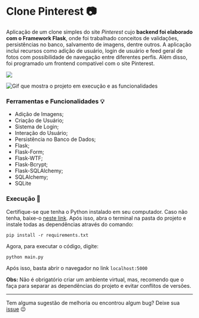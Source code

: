 # Clone Pinterest :camera:

Aplicação de um clone simples do site *Pinterest* cujo **backend foi elaborado com o Framework Flask**, onde foi trabalhado conceitos de validações, persistências no banco, salvamento de imagens, dentre outros. A aplicação inclui recursos como adição de usuário, login de usuário e feed geral de fotos com possibilidade de navegação entre diferentes perfis. Além disso, foi programado um frontend compatível com o site Pinterest.


![](https://i.imgur.com/yL1ZhJF.gif)


![Gif que mostra o projeto em execução e as funcionalidades](https://i.imgur.com/yL1ZhJF.gif)

### Ferramentas e Funcionalidades :bulb:

- Adição de Imagens;
- Criação de Usuário;
- Sistema de Login;
- Interação do Usuário;
- Persistência no Banco de Dados;
- Flask;
- Flask-Form;
- Flask-WTF;
- Flask-Bcrypt;
- Flask-SQLAlchemy;
- SQLAlchemy;
- SQLite


### Execução :rocket:

Certifique-se que tenha o Python instalado em seu computador. Caso não tenha, baixe-o [neste link](https://www.python.org/downloads/).
Após isso, abra o terminal na pasta do projeto e instale todas as dependências através do comando:

```
pip install -r requirements.txt
```
Agora, para executar o código, digite:

```
python main.py
```

Após isso, basta abrir o navegador no link `localhost:5000`

**Obs:** Não é obrigatório criar um ambiente virtual, mas, recomendo que o faça para separar as dependências do projeto e evitar conflitos de versões.  



---

Tem alguma sugestão de melhoria ou encontrou algum bug? Deixe sua [issue](https://github.com/NadiaaOliverr/ToDo-List/issues) 😉